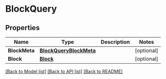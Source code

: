 # BlockQuery

## Properties

Name | Type | Description | Notes
------------ | ------------- | ------------- | -------------
**BlockMeta** | [**BlockQueryBlockMeta**](BlockQuery_block_meta.md) |  | [optional] 
**Block** | [**Block**](Block.md) |  | [optional] 

[[Back to Model list]](../README.md#documentation-for-models) [[Back to API list]](../README.md#documentation-for-api-endpoints) [[Back to README]](../README.md)


